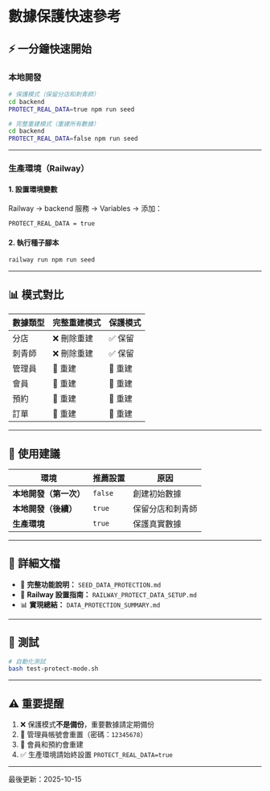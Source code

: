 # 數據保護快速參考

## ⚡ 一分鐘快速開始

### 本地開發

```bash
# 保護模式（保留分店和刺青師）
cd backend
PROTECT_REAL_DATA=true npm run seed

# 完整重建模式（重建所有數據）
cd backend
PROTECT_REAL_DATA=false npm run seed
```

---

### 生產環境（Railway）

#### 1. 設置環境變數
Railway → backend 服務 → Variables → 添加：
```
PROTECT_REAL_DATA = true
```

#### 2. 執行種子腳本
```bash
railway run npm run seed
```

---

## 📊 模式對比

| 數據類型 | 完整重建模式 | 保護模式 |
|---------|-------------|---------|
| 分店 | ❌ 刪除重建 | ✅ 保留 |
| 刺青師 | ❌ 刪除重建 | ✅ 保留 |
| 管理員 | 🔄 重建 | 🔄 重建 |
| 會員 | 🔄 重建 | 🔄 重建 |
| 預約 | 🔄 重建 | 🔄 重建 |
| 訂單 | 🔄 重建 | 🔄 重建 |

---

## 🎯 使用建議

| 環境 | 推薦設置 | 原因 |
|------|---------|------|
| **本地開發（第一次）** | `false` | 創建初始數據 |
| **本地開發（後續）** | `true` | 保留分店和刺青師 |
| **生產環境** | `true` | 保護真實數據 |

---

## 📝 詳細文檔

- 📖 **完整功能說明：** `SEED_DATA_PROTECTION.md`
- 🚀 **Railway 設置指南：** `RAILWAY_PROTECT_DATA_SETUP.md`
- 📊 **實現總結：** `DATA_PROTECTION_SUMMARY.md`

---

## 🧪 測試

```bash
# 自動化測試
bash test-protect-mode.sh
```

---

## ⚠️ 重要提醒

1. ❌ 保護模式**不是備份**，重要數據請定期備份
2. 🔑 管理員帳號會重置（密碼：`12345678`）
3. 🔄 會員和預約會重建
4. ✅ 生產環境請始終設置 `PROTECT_REAL_DATA=true`

---

最後更新：2025-10-15

